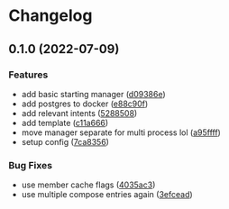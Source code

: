 # Changelog

## 0.1.0 (2022-07-09)


### Features

* add basic starting manager ([d09386e](https://github.com/ooliver1/minecat/commit/d09386e80b11fe8bc7f182215650eea888f590a7))
* add postgres to docker ([e88c90f](https://github.com/ooliver1/minecat/commit/e88c90f6876f6eb5e827e5c94793a9a5d246261d))
* add relevant intents ([5288508](https://github.com/ooliver1/minecat/commit/5288508da8a994c4b3019f0dd6b7e8fda9a7b9f9))
* add template ([c11a666](https://github.com/ooliver1/minecat/commit/c11a6661ff7a8c803be74063bc17ed555271e1c6))
* move manager separate for multi process lol ([a95ffff](https://github.com/ooliver1/minecat/commit/a95ffff0832fd1c262ce12958012db855f551aad))
* setup config ([7ca8356](https://github.com/ooliver1/minecat/commit/7ca8356ce551014873518fa5e55d84001e4d7810))


### Bug Fixes

* use member cache flags ([4035ac3](https://github.com/ooliver1/minecat/commit/4035ac391205dbf9c37e40a00a52c81b8539fa5c))
* use multiple compose entries again ([3efcead](https://github.com/ooliver1/minecat/commit/3efcead1fa8b202449a06a17450cafc8a408fce0))
